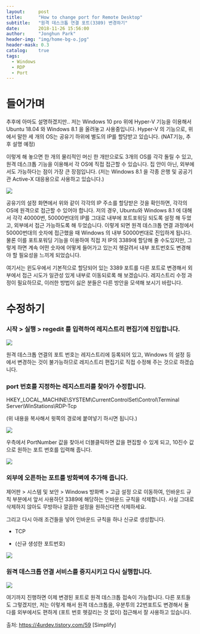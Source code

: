 ```yaml
---
layout:     post
title:      "How to change port for Remote Desktop"
subtitle:   "원격 데스크톱 연결 포트(3389) 변경하기"
date:       2018-11-26 15:56:00 
author:     "Jonghun Park"
header-img: "img/home-bg-o.jpg"
header-mask: 0.3
catalog:    true
tags:
  - Windows
  - RDP
  - Port
---
```


# 들어가며

추후에 아마도 설명하겠지만.. 저는 Windows 10 pro 위에 Hyper-V 기능을 이용해서 Ubuntu 18.04 와 Windows 8.1 을 올려놓고 사용중입니다. Hyper-V 의 기능으로, 위에서 말한 세 개의 OS는 공유기 하위에 별도의 IP를 할당받고 있습니다. (NAT기능, 추후 설명 예정)

이렇게 해 놓으면 한 개의 물리적인 머신 한 개만으로도 3개의 OS를 각각 돌릴 수 있고, 원격 데스크톱 기능을 이용해서 각 OS에 직접 접근할 수 있습니다. 집 안이 아닌, 외부에서도 가능하다는 점이 가장 큰 장점입니다. (저는 Windows 8.1 을 각종 은행 및 공공기관 Active-X 대응용으로 사용하고 있습니다.)

![](/blog/img/post/2019-03-05-change-rdp-port/post-change-rdp-port-00001.png)

공유기의 설정 화면에서 위와 같이 각각의 IP 주소를 할당받은 것을 확인하면, 각각의 OS에 원격으로 접근할 수 있어야 합니다. 저의 경우, Ubuntu와 Windows 8.1 에 대해서 각각 40000번, 50000번대의 IP를 그대로 내부에 포트포워딩 되도록 설정 해 두었고, 외부에서 접근 가능하도록 해 두었습니다. 이렇게 되면 원격 데스크톱 연결 과정에서 50000번대의 숫자에 접근했을 때 Windows 의 내부 50000번대로 진입하게 됩니다. 물론 이를 포트포워딩 기능을 이용하여 직접 저 IP의 3389에 할당해 줄 수도있지만, 그렇게 하면 계속 어떤 숫자에 어떻게 들어가고 있는지 헷갈려서 내부 포트번호도 변경해야 할 필요성을 느끼게 되었습니다. 

여기서는 윈도우에서 기본적으로 할당되어 있는 3389 포트를 다른 포트로 변경해서 외부에서 접근 시도가 일관성 있게 내부로 이동되로록 해 보겠습니다. 레지스트리 수정 과정이 필요하므로, 이러한 방법이 싫은 분들은 다른 방안을 모색해 보시기 바랍니다.



# 수정하기

### 시작 > 실행 > regedit 를 입력하여 레지스트리 편집기에 진입합니다. 

![](/blog/img/post/2019-03-05-change-rdp-port/post-change-rdp-port-00002.png)

원격 데스크톱 연결의 포트 번호는 레지스트리에 등록되어 있고, Windows 의 설정 등에서 변경하는 것이 불가능하므로 레지스트리 편집기로 직접 수정해 주는 것으로 하겠습니다. 



### port 번호를 지정하는 레지스트리를 찾아가 수정합니다. 

HKEY_LOCAL_MACHINE\SYSTEM\CurrentControlSet\Control\Terminal Server\WinStations\RDP-Tcp

(위 내용을 복사해서 윗쪽의 경로에 붙여넣기 하시면 됩니다.)

![](/blog/img/post/2019-03-05-change-rdp-port/post-change-rdp-port-00003.png)

우측에서 PortNumber 값을 찾아서 더블클릭하면 값을 편집할 수 있게 되고, 10진수 값으로 원하는 포트 번호를 입력해 줍니다.

![](/blog/img/post/2019-03-05-change-rdp-port/post-change-rdp-port-00004.png)



### 외부에 오픈하는 포트를 방화벽에 추가해 줍니다. 

제어판 > 시스템 및 보안 > Windows 방화벽 > 고급 설정 으로 이동하여, 인바운드 규칙 부분에서 앞서 사용하던 3389에 해당하는 인바운드 규칙을 삭제합니다. 사실 그대로 삭제하지 않아도 무방하나 깔끔한 설정을 원하신다면 삭제하세요.

그리고 다시 아래 조건들을 넣어 인바운드 규칙을 하나 신규로 생성합니다. 

- TCP

- (신규 생성한 포트번호)

![](/blog/img/post/2019-03-05-change-rdp-port/post-change-rdp-port-00005.png)




### 원격 데스크톱 연결 서비스를 중지시키고 다시 실행합니다. 

![](/blog/img/post/2019-03-05-change-rdp-port/post-change-rdp-port-00006.png)



여기까지 진행하면 이제 변경된 포트로 원격 데스크톱 접속이 가능합니다. 다른 포트들도 그렇겠지만, 저는 이렇게 해서 원격 데스크톱을, 우분투의 22번포트도 변경해서 둘 다를 외부에서도 편하게 (포트 번호 헷갈리는 것 없이) 접근해서 잘 사용하고 있습니다.



출처: https://4urdev.tistory.com/59 [Simplify]

